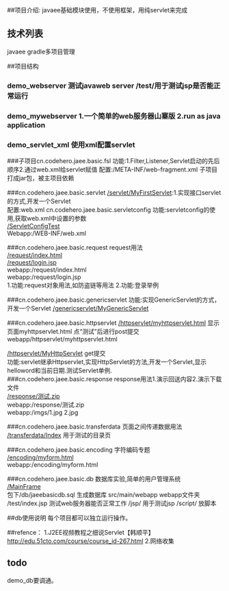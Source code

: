 ##项目介绍:
javaee基础模块使用，不使用框架，用纯servlet来完成

## 技术列表
javaee gradle多项目管理

##项目结构
### demo_webserver  测试javaweb server /test/用于测试jsp是否能正常运行 
### demo_mywebserver 1.一个简单的web服务器山寨版 2.run as java application
### demo_servlet_xml 使用xml配置servlet
###子项目cn.codehero.jaee.basic.fsl  功能:1.Filter,Listener,Servlet启动的先后顺序2.通过web.xml给servlet赋值
配置:/META-INF/web-fragment.xml  子项目打成jar包，被主项目依赖    

###cn.codehero.jaee.basic.servlet
[/servlet/MyFirstServlet](/servlet/MyFirstServlet):1.实现接口servlet的方式,开发一个Servlet  
配置:web.xml
cn.codehero.jaee.basic.servletconfig  功能:servletconfig的使用,获取web.xml中设置的参数  
[/ServletConfigTest](/ServletConfigTest)   
Webapp:/WEB-INF/web.xml  


###cn.codehero.jaee.basic.request request用法  
[/request/index.html](/request/index.html)   
[/request/login.jsp](/request/login.jsp)     
webapp:/request/index.html  
webapp:/request/login.jsp  
1.功能:request对象用法,如防盗链等用法   2.功能:登录举例  


###cn.codehero.jaee.basic.genericservlet  功能:实现GenericServlet的方式，开发一个Servlet
[/genericservlet/MyGenericServlet](/genericservlet/MyGenericServlet)

###cn.codehero.jaee.basic.httpservlet
[/httpservlet/myhttpservlet.html](/httpservlet/myhttpservlet.html)   显示页面myhttpservlet.html 点“测试”后进行post提交  
webapp/httpservlet/myhttpservlet.html  
   
[/httpservlet/MyHttpServlet](/httpservlet/MyHttpServlet)  get提交  
功能:servlet继承Httpservlet,实现HttpServlet的方法,开发一个Servlet,显示helloword和当前日期.测试Servlet单例.  
###cn.codehero.jaee.basic.response response用法1.演示回送内容2.演示下载文件  
[/response/测试.zip](/response/测试.zip)  
webapp:/response/测试.zip   
webapp:/imgs/1.jpg  2.jpg  

###cn.codehero.jaee.basic.transferdata 页面之间传递数据用法  
[/transferdata/Index](/transferdata/Index)  用于测试的目录页    

###cn.codehero.jaee.basic.encoding  字符编码专题  
[/encoding/myform.html](/encoding/myform.html)    
webapp:/encoding/myform.html  

###cn.codehero.jaee.basic.db 数据库实验,简单的用户管理系统  
[/MainFrame](/MainFrame)  
包下/db/jaeebasicdb.sql  生成数据库
src/main/webapp    webapp文件夹
/test/index.jsp  测试web服务器能否正常工作
/jsp/   用于测试jsp
/script/  放脚本

##db使用说明
每个项目都可以独立运行操作。
  
##refence：
1.J2EE视频教程之细说Servlet【韩顺平】 http://edu.51cto.com/course/course_id-267.html
2.网络收集

## todo 
demo_db要调通。

